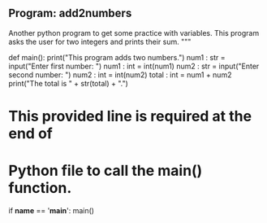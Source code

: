 <!-- Problem Statement
Write a Python program that takes two integer inputs from the user and calculates their sum. The program should perform the following tasks:

Prompt the user to enter the first number.

Read the input and convert it to an integer.

Prompt the user to enter the second number.

Read the input and convert it to an integer.

Calculate the sum of the two numbers.

Print the total sum with an appropriate message.

The provided solution demonstrates a working implementation of this problem, where the main() function guides the user through the process of entering two numbers and displays their sum. -->


Program: add2numbers
--------------------
Another python program to get some practice with
variables.  This program asks the user for two
integers and prints their sum.
"""


def main():
    print("This program adds two numbers.")
    num1 : str = input("Enter first number: ")
    num1 : int = int(num1)
    num2  : str = input("Enter second number: ")
    num2 : int = int(num2)
    total : int = num1 + num2
    print("The total is " + str(total) + ".")


# This provided line is required at the end of
# Python file to call the main() function.
if __name__ == '__main__':
    main()